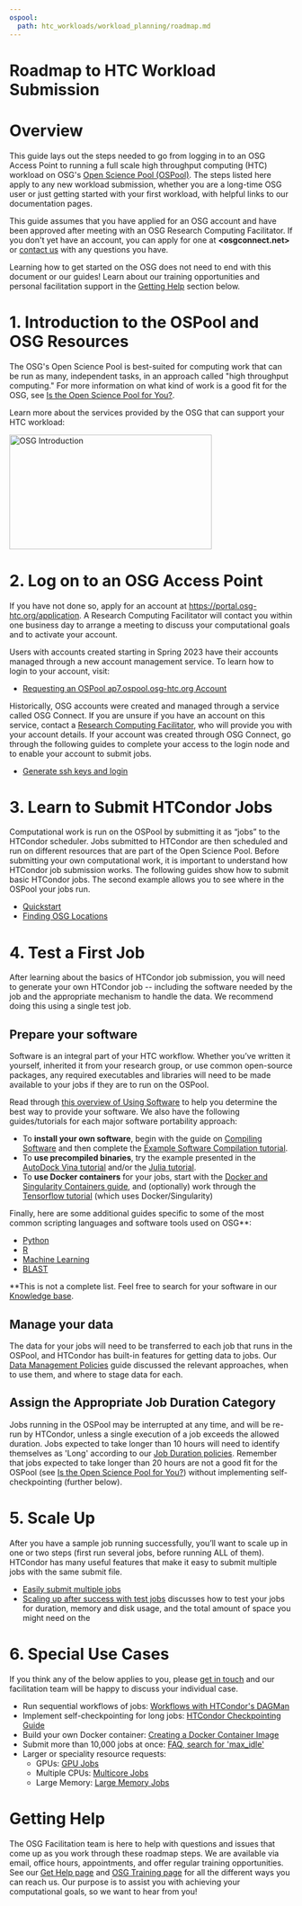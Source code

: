 ```yaml
---
ospool:
  path: htc_workloads/workload_planning/roadmap.md
---
```


Roadmap to HTC Workload Submission
====================================



# Overview

This guide lays out the steps needed to go from logging in to an OSG Access Point to running a full scale high throughput computing 
(HTC) workload on OSG's [Open Science Pool (OSPool)](https://opensciencegrid.org/about/open_science_pool/). 
The steps listed here apply to any new workload 
submission, whether you are a long-time OSG user or just getting 
started with your first workload, with helpful links to our documentation pages. 

This guide assumes that you have applied for an OSG account and 
have been approved after meeting with an OSG Research Computing Facilitator. 
If you don't yet have an account, you can apply for one at **<osgconnect.net>**
or [contact us](mailto:support@osg-htc.org) with any questions you have. 

Learning how to get started on the OSG does not need to end with this document or 
our guides! Learn about our training opportunities and personal facilitation support 
in the [Getting Help](#getting-help) section below. 

# 1. Introduction to the OSPool and OSG Resources

The OSG's Open Science Pool is best-suited for computing work that can be run as many, independent 
tasks, in an approach called "high throughput computing." For more information 
on what kind of work is a good fit for the OSG, 
see [Is the Open Science Pool for You?](../../../overview/account_setup/is-it-for-you/). 

Learn more about the services provided by the OSG that can support your HTC workload: 

<a href="https://www.youtube.com/watch?v=5FMAFxROGv0"><img alt="OSG Introduction" src="https://raw.githubusercontent.com/OSGConnect/connectbook/master/images/osg-intro-video-screenshot.png" width="360" height="204"></a>

<!-- Diagram/cartoon showing how jobs are distributed to multiple sites across the U.S.-->

# 2. Log on to an OSG Access Point

If you have not done so, apply for an account at <https://portal.osg-htc.org/application>. A Research Computing Facilitator will contact you within one business day to arrange a meeting to discuss your computational goals and to activate your account. 

Users with accounts created starting in Spring 2023 have their accounts managed through a new account management service. To learn how to login to your account, visit: 
- [Requesting an OSPool ap7.ospool.osg-htc.org Account](../../../overview/account_setup/ap7-access.md)

Historically, OSG accounts were created and managed through a service called OSG Connect. If you are unsure if you have an account on this service, contact a [Research Computing Facilitator](mailto:support@osg-htc.org), who will provide you with your account details. If your account was created through OSG Connect, go through the following guides to complete your access to the login node and to enable your account to submit jobs. 

- [Generate ssh keys and login](../../../overview/account_setup/generate-add-sshkey/)

# 3. Learn to Submit HTCondor Jobs

Computational work is run on the OSPool by submitting it as “jobs” to the
HTCondor scheduler. Jobs submitted to HTCondor are then scheduled and
run on different resources that are part of the Open Science Pool.
Before submitting your own computational work, it is important to
understand how HTCondor job submission works. The following guides show
how to submit basic HTCondor jobs. The second example allows you to see
where in the OSPool your jobs run. 

- [Quickstart](../../../htc_workloads/submitting_workloads/tutorial-quickstart/)
- [Finding OSG Locations](../../../htc_workloads/submitting_workloads/tutorial-osg-locations/)

# 4. Test a First Job

After learning about the basics of HTCondor job submission, you will
need to generate your own HTCondor job -- including the software needed
by the job and the appropriate mechanism to handle the data. We
recommend doing this using a single test job. 

## Prepare your software

Software is an integral part of your HTC workflow.  Whether you’ve written it yourself, inherited it from your research group, or use common open-source packages, any required executables and libraries will need to be made available to your jobs if they are to run on the OSPool. 

Read through [this overview of Using Software](../../../htc_workloads/using_software/software-overview/) to help you determine the best way to provide your software.  We also have the following guides/tutorials for each major software portability approach:

- To **install your own software**, begin with the guide on [Compiling Software](../../../htc_workloads/using_software/compiling-applications/) and then complete the [Example Software Compilation tutorial](../../../htc_workloads/using_software/example-compilation/).
- To **use precompiled binaries**, try the example presented in the [AutoDock Vina tutorial](../../../software_examples/drug_discovery/tutorial-AutoDockVina/) and/or the [Julia tutorial](../../../software_examples/other_languages_tools/julia-on-osg/).
- To **use Docker containers** for your jobs, start with the [Docker and Singularity Containers guide](../../../htc_workloads/using_software/available-containers-list/), and (optionally) work through the [Tensorflow tutorial](../../../software_examples/machine_learning/tutorial-tensorflow-containers/) (which uses Docker/Singularity)

Finally, here are some additional guides specific to some of the most common scripting languages and software tools used on OSG\*\*:

- [Python](../../../software_examples/python/manage-python-packages/)
- [R](../../../software_examples/r/tutorial-R/)
- [Machine Learning](../../../software_examples/machine_learning/tutorial-tensorflow-containers/)
- [BLAST](../../../software_examples/bioinformatics/tutorial-blast-split/)

\*\*This is not a complete list.  Feel free to search for your software in our [Knowledge base](https://support.opensciencegrid.org/support/solutions/). 

## Manage your data

The data for your jobs will need to be transferred to each job that runs in the OSPool, 
and HTCondor has built-in features for getting data to jobs. Our [Data Management Policies](../../../htc_workloads/managing_data/osgconnect-storage/) guide
discussed the relevant approaches, when to use them, and where to stage data for each.
<!--
- Pick a tutorial?
-->

<!-- TODO: add guides
## Organize your files*
## Troubleshooting*
-->

## Assign the Appropriate Job Duration Category

Jobs running in the OSPool may be interrupted at any time, and will be re-run by HTCondor, unless a single execution of a job exceeds the allowed duration. Jobs expected to take longer than 10 hours will need to identify themselves as 'Long' according to our [Job Duration policies](../../../htc_workloads/workload_planning/jobdurationcategory/). Remember that jobs expected to take longer than 20 hours are not a good fit for the OSPool (see [Is the Open Science Pool for You?](../../../overview/account_setup/is-it-for-you/)) without implementing self-checkpointing (further below).

# 5. Scale Up

After you have a sample job running successfully, you’ll want to scale
up in one or two steps (first run several jobs, before running ALL of them). 
HTCondor has many useful features that make it easy to submit
multiple jobs with the same submit file.  

- [Easily submit multiple jobs](../../../htc_workloads/submitting_workloads/submit-multiple-jobs/)
- [Scaling up after success with test jobs](../../../htc_workloads/workload_planning/preparing-to-scale-up/) discusses how to test your jobs for duration, memory and disk usage, and the total amount of space you might need on the 

<!-- TODO: Making jobs resilient* -->

# 6. Special Use Cases

If you think any of the below applies to you, 
please [get in touch](mailto:support@osg-htc.org)
and our facilitation team will be happy to discuss your individual case. 

- Run sequential workflows of jobs: [Workflows with HTCondor's DAGMan](../../../htc_workloads/automated_workflows/dagman-workflows/)
- Implement self-checkpointing for long jobs: [HTCondor Checkpointing Guide](https://htcondor.readthedocs.io/en/latest/users-manual/self-checkpointing-applications.html)
- Build your own Docker container: [Creating a Docker Container Image](../../../htc_workloads/using_software/new_modules_list/)
- Submit more than 10,000 jobs at once: [FAQ, search for 'max_idle'](../../../overview/references/frequently-asked-questions/)
- Larger or speciality resource requests: 
	- GPUs: [GPU Jobs](../../../htc_workloads/specific_resource/gpu-jobs/)
	- Multiple CPUs: [Multicore Jobs](../../../htc_workloads/specific_resource/multicore-jobs/)
	- Large Memory: [Large Memory Jobs](../../../htc_workloads/specific_resource/large-memory-jobs/)

# Getting Help 

The OSG Facilitation team is here to help with questions and issues that come up as you work 
through these roadmap steps. We are available via email, office hours, appointments, and offer 
regular training opportunities. See our [Get Help page](../../../support_and_training/get_help%21/getting-help-from-RCFs/) and [OSG Training page](../../../support_and_training/training/osgusertraining/)
for all the different ways you can reach us. Our purpose 
is to assist you with achieving your computational goals, so we want to hear from you!

